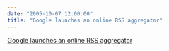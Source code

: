 ```yaml
---
date: "2005-10-07 12:00:00"
title: "Google launches an online RSS aggregator"
---
```


[Google launches an online RSS aggregator](/lemire/blog/2005/10-07-google-launches-an-online-rss-aggregator)

